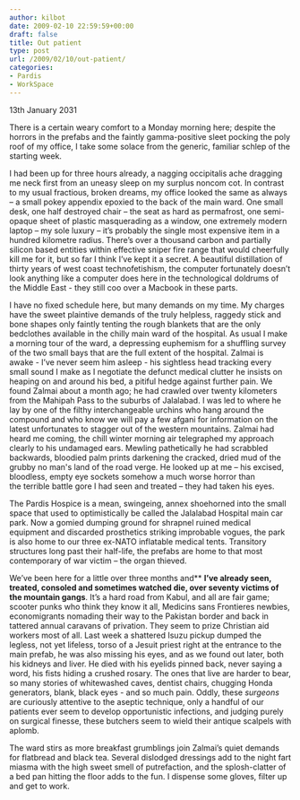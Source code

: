 ```yaml
---
author: kilbot
date: 2009-02-10 22:59:59+00:00
draft: false
title: Out patient
type: post
url: /2009/02/10/out-patient/
categories:
- Pardis
- WorkSpace
---
```


13th January 2031

There is a certain weary comfort to a Monday morning here; despite the horrors in the prefabs and the faintly gamma-positive sleet pocking the poly roof of my office, I take some solace from the generic, familiar schlep of the starting week. 

I had been up for three hours already, a nagging occipitalis ache dragging me neck first from an uneasy sleep on my surplus noncom cot. In contrast to my usual fractious, broken dreams, my office looked the same as always – a small pokey appendix epoxied to the back of the main ward. One small desk, one half destroyed chair – the seat as hard as permafrost, one semi-opaque sheet of plastic masquerading as a window, one extremely modern laptop – my sole luxury – it’s probably the single most expensive item in a hundred kilometre radius. There’s over a thousand carbon and partially silicon based entities within effective sniper fire range that would cheerfully kill me for it, but so far I think I’ve kept it a secret. A beautiful distillation of thirty years of west coast technofetishism, the computer fortunately doesn’t look anything like a computer does here in the technological doldrums of the Middle East - they still coo over a Macbook in these parts.

I have no fixed schedule here, but many demands on my time. My charges have the sweet plaintive demands of the truly helpless, raggedy stick and bone shapes only faintly tenting the rough blankets that are the only bedclothes available in the chilly main ward of the hospital. As usual I make a morning tour of the ward, a depressing euphemism for a shuffling survey of the two small bays that are the full extent of the hospital. Zalmai is awake - I’ve never seem him asleep - his sightless head tracking every small sound I make as I negotiate the defunct medical clutter he insists on heaping on and around his bed, a pitiful hedge against further pain. We found Zalmai about a month ago; he had crawled over twenty kilometers from the Mahipah Pass to the suburbs of Jalalabad. I was led to where he lay by one of the filthy interchangeable urchins who hang around the compound and who know we will pay a few afgani for information on the latest unfortunates to stagger out of the western mountains. Zalmai had heard me coming, the chill winter morning air telegraphed my approach clearly to his undamaged ears. Mewling pathetically he had scrabbled backwards, bloodied palm prints darkening the cracked, dried mud of the grubby no man's land of the road verge. He looked up at me – his excised, bloodless, empty eye sockets somehow a much worse horror than the terrible battle gore I had seen and treated – they had taken his eyes. 

The Pardis Hospice is a mean, swingeing, annex shoehorned into the small space that used to optimistically be called the Jalalabad Hospital main car park. Now a gomied dumping ground for shrapnel ruined medical equipment and discarded prosthetics striking improbable vogues, the park is also home to our three ex-NATO inflatable medical tents. Transitory structures long past their half-life, the prefabs are home to that most contemporary of war victim – the organ thieved. 

We’ve been here for a little over three months and** **I’ve already seen, treated, consoled and sometimes watched die, over seventy victims of the mountain gangs**. It’s a hard road from Kabul, and all are fair game; scooter punks who think they know it all, Medicins sans Frontieres newbies, economigrants nomading their way to the Pakistan border and back in tattered annual caravans of privation. They seem to prize Christian aid workers most of all. Last week a shattered Isuzu pickup dumped the legless, not yet lifeless, torso of a Jesuit priest right at the entrance to the main prefab, he was also missing his eyes, and as we found out later, both his kidneys and liver. He died with his eyelids pinned back, never saying a word, his fists hiding a crushed rosary. The ones that live are harder to bear, so many stories of whitewashed caves, dentist chairs, chugging Honda generators, blank, black eyes - and so much pain. Oddly, these _surgeons_ are curiously attentive to the aseptic technique, only a handful of our patients ever seem to develop opportunistic infections, and judging purely on surgical finesse, these butchers seem to wield their antique scalpels with aplomb.

The ward stirs as more breakfast grumblings join Zalmai’s quiet demands for flatbread and black tea. Several dislodged dressings add to the night fart miasma with the high sweet smell of putrefaction, and the splosh-clatter of a bed pan hitting the floor adds to the fun. I dispense some gloves, filter up and get to work.


